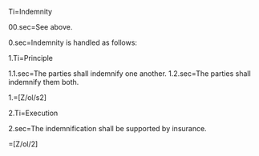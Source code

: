 Ti=Indemnity

00.sec=See above.

0.sec=Indemnity is handled as follows:

1.Ti=Principle

1.1.sec=The parties shall indemnify one another.
1.2.sec=The parties shall indemnify them both.

1.=[Z/ol/s2]
  
2.Ti=Execution

2.sec=The indemnification shall be supported by insurance.


=[Z/ol/2]